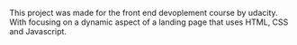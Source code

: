 This project was made for the front end devoplement course by udacity. With focusing on a dynamic aspect of a landing page that uses HTML, CSS and Javascript.
